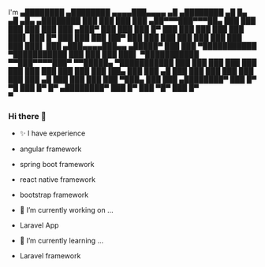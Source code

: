I'm
   ▄████████    ▄████████   ▄▄▄▄███▄▄▄▄    ▄█     ▄████████    ▄█    █▄       ▄█   ▄█▄    ▄████████ 
  ███    ███   ███    ███ ▄██▀▀▀███▀▀▀██▄ ███    ███    ███   ███    ███     ███ ▄███▀   ███    ███ 
  ███    █▀    ███    ███ ███   ███   ███ ███▌   ███    █▀    ███    ███     ███▐██▀     ███    ███ 
  ███          ███    ███ ███   ███   ███ ███▌   ███         ▄███▄▄▄▄███▄▄  ▄█████▀      ███    ███ 
▀███████████ ▀███████████ ███   ███   ███ ███▌ ▀███████████ ▀▀███▀▀▀▀███▀  ▀▀█████▄    ▀███████████ 
         ███   ███    ███ ███   ███   ███ ███           ███   ███    ███     ███▐██▄     ███    ███ 
   ▄█    ███   ███    ███ ███   ███   ███ ███     ▄█    ███   ███    ███     ███ ▀███▄   ███    ███ 
 ▄████████▀    ███    █▀   ▀█   ███   █▀  █▀    ▄████████▀    ███    █▀      ███   ▀█▀   ███    █▀  
                                                                             ▀                      
### Hi there 👋

- ✨ I have experience

- angular framework 
- spring boot framework
- react native framework
- bootstrap framework

- 🔭 I’m currently working on ...

- Laravel App

- 🌱 I’m currently learning ...

- Laravel framework

<!--
**lahirusamishka/lahirusamishka** is a ✨ _special_ ✨ repository because its `README.md` (this file) appears on your GitHub profile.

Here are some ideas to get you started:

- 🔭 I’m currently working on ...
- 🌱 I’m currently learning ...
- 👯 I’m looking to collaborate on ...
- 🤔 I’m looking for help with ...
- 💬 Ask me about ...
- 📫 How to reach me: ...
- 😄 Pronouns: ...
- ⚡ Fun fact: ...
-->
